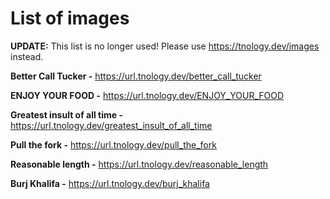 # List of images

**UPDATE:** This list is no longer used! Please use https://tnology.dev/images instead.

**Better Call Tucker -** https://url.tnology.dev/better_call_tucker<br>

**ENJOY YOUR FOOD -** https://url.tnology.dev/ENJOY_YOUR_FOOD<br>

**Greatest insult of all time -** https://url.tnology.dev/greatest_insult_of_all_time<br>

**Pull the fork -** https://url.tnology.dev/pull_the_fork<br>

**Reasonable length -** https://url.tnology.dev/reasonable_length<br>

**Burj Khalifa -** https://url.tnology.dev/burj_khalifa

